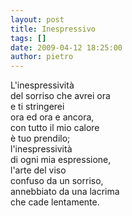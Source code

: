 ```yaml
---
layout: post
title: Inespressivo
tags: []
date: 2009-04-12 18:25:00
author: pietro
---
```

L'inespressività<br/>del sorriso che avrei ora<br/>e ti stringerei<br/>ora ed ora e ancora,<br/>con tutto il mio calore<br/>è tuo prendilo;<br/>l'inespressività<br/>di ogni mia espressione,<br/>l'arte del viso<br/>confuso da un sorriso,<br/>annebbiato da una lacrima<br/>che cade lentamente.
